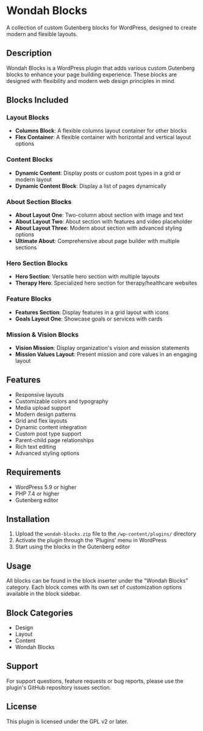 # Wondah Blocks

A collection of custom Gutenberg blocks for WordPress, designed to create modern and flexible layouts.

## Description

Wondah Blocks is a WordPress plugin that adds various custom Gutenberg blocks to enhance your page building experience. These blocks are designed with flexibility and modern web design principles in mind.

## Blocks Included

### Layout Blocks
- **Columns Block**: A flexible columns layout container for other blocks
- **Flex Container**: A flexible container with horizontal and vertical layout options

### Content Blocks
- **Dynamic Content**: Display posts or custom post types in a grid or modern layout
- **Dynamic Content Block**: Display a list of pages dynamically

### About Section Blocks
- **About Layout One**: Two-column about section with image and text
- **About Layout Two**: About section with features and video placeholder
- **About Layout Three**: Modern about section with advanced styling options
- **Ultimate About**: Comprehensive about page builder with multiple sections

### Hero Section Blocks
- **Hero Section**: Versatile hero section with multiple layouts
- **Therapy Hero**: Specialized hero section for therapy/healthcare websites

### Feature Blocks
- **Features Section**: Display features in a grid layout with icons
- **Goals Layout One**: Showcase goals or services with cards

### Mission & Vision Blocks
- **Vision Mission**: Display organization's vision and mission statements
- **Mission Values Layout**: Present mission and core values in an engaging layout

## Features

- Responsive layouts
- Customizable colors and typography
- Media upload support
- Modern design patterns
- Grid and flex layouts
- Dynamic content integration
- Custom post type support
- Parent-child page relationships
- Rich text editing
- Advanced styling options

## Requirements

- WordPress 5.9 or higher
- PHP 7.4 or higher
- Gutenberg editor

## Installation

1. Upload the `wondah-blocks.zip` file to the `/wp-content/plugins/` directory
2. Activate the plugin through the 'Plugins' menu in WordPress
3. Start using the blocks in the Gutenberg editor

## Usage

All blocks can be found in the block inserter under the "Wondah Blocks" category. Each block comes with its own set of customization options available in the block sidebar.

## Block Categories
- Design
- Layout
- Content
- Wondah Blocks

## Support

For support questions, feature requests or bug reports, please use the plugin's GitHub repository issues section.

## License

This plugin is licensed under the GPL v2 or later.